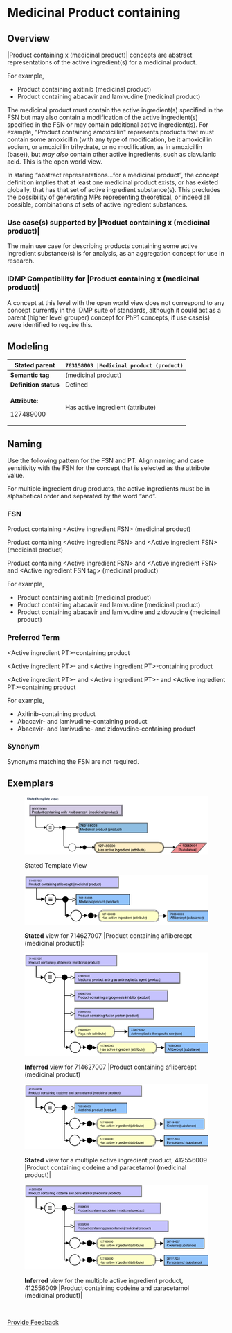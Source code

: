 # Medicinal Product containing

## Overview

|Product containing x (medicinal product)| concepts are abstract representations of the active ingredient(s) for a medicinal product.

For example,

* Product containing axitinib (medicinal product)
* Product containing abacavir and lamivudine (medicinal product)

The medicinal product must contain the active ingredient(s) specified in the FSN but may also contain a modification of the active ingredient(s) specified in the FSN or may contain additional active ingredient(s). For example, "Product containing amoxicillin" represents products that must contain some amoxicillin (with any type of modification, be it amoxicillin sodium, or amoxicillin trihydrate, or no modification, as in amoxicillin (base)), but _may also_ contain other active ingredients, such as clavulanic acid. This is the open world view.

In stating “abstract representations...for a medicinal product”, the concept definition implies that at least one medicinal product exists, or has existed globally, that has that set of active ingredient substance(s). This precludes the possibility of generating MPs representing theoretical, or indeed all possible, combinations of sets of active ingredient substances.

### Use case(s) supported by |Product containing x (medicinal product)|

The main use case for describing products containing some active ingredient substance(s) is for analysis, as an aggregation concept for use in research.

### IDMP Compatibility for |Product containing x (medicinal product)|

A concept at this level with the open world view does not correspond to any concept currently in the IDMP suite of standards, although it could act as a parent (higher level grouper) concept for PhP1 concepts, if use case(s) were identified to require this.

## Modeling

| **Stated parent**                                                                      | `763158003 \|Medicinal product (product)`                                                                                                                                                                                                                                                                                                                                                                                                                                       |
| -------------------------------------------------------------------------------------- | ------------------------------------------------------------------------------------------------------------------------------------------------------------------------------------------------------------------------------------------------------------------------------------------------------------------------------------------------------------------------------------------------------------------------------------------------------------------------------- |
| **Semantic tag**                                                                       | (medicinal product)                                                                                                                                                                                                                                                                                                                                                                                                                                                             |
| **Definition status**                                                                  | Defined                                                                                                                                                                                                                                                                                                                                                                                                                                                                         |
| <p><strong>Attribute:</strong></p><p>127489000 |Has active ingredient (attribute)|</p> | <p><strong>Range:</strong> <br><code>&#x3C;105590001 |Substance (substance)</code> excluding concepts representing structural groupers, dispositions, or combined substances</p><p></p><p><strong>Cardinality: 1..*</strong> </p><p>There is no technical limit on the number of |Has active ingredient (attribute)|'s that may be added to a concept.  A practical limit may be imposed at a later date.<br></p><p><strong>This attribute is within a role group.</strong></p> |

## Naming

Use the following pattern for the FSN and PT. Align naming and case sensitivity with the FSN for the concept that is selected as the attribute value.

For multiple ingredient drug products, the active ingredients must be in alphabetical order and separated by the word “and”.

### FSN

Product containing \<Active ingredient FSN> (medicinal product)

Product containing \<Active ingredient FSN> and \<Active ingredient FSN> (medicinal product)

Product containing \<Active ingredient FSN> and \<Active ingredient FSN> and \<Active ingredient FSN tag> (medicinal product)

For example,

* Product containing axitinib (medicinal product)
* Product containing abacavir and lamivudine (medicinal product)
* Product containing abacavir and lamivudine and zidovudine (medicinal product)

### Preferred Term

\<Active ingredient PT>-containing product

\<Active ingredient PT>- and \<Active ingredient PT>-containing product

\<Active ingredient PT>- and \<Active ingredient PT>- and \<Active ingredient PT>-containing product

For example,

* Axitinib-containing product
* Abacavir- and lamivudine-containing product
* Abacavir- and lamivudine- and zidovudine-containing product

### Synonym

Synonyms matching the FSN are not required.

## Exemplars

<figure><img src="../../../../../../.gitbook/assets/image (86).png" alt=""><figcaption><p>Stated Template View</p></figcaption></figure>

<figure><img src="../../../../../../.gitbook/assets/image (11) (1) (1).png" alt=""><figcaption><p><strong>Stated</strong> view for 714627007 |Product containing aflibercept (medicinal product)|:</p></figcaption></figure>

<figure><img src="../../../../../../.gitbook/assets/image (12) (1) (1).png" alt=""><figcaption><p><strong>Inferred</strong> view for 714627007 |Product containing aflibercept (medicinal product)</p></figcaption></figure>

<figure><img src="../../../../../../.gitbook/assets/image (13) (1) (1).png" alt=""><figcaption><p><strong>Stated</strong> view for a multiple active ingredient product, 412556009 |Product containing codeine and paracetamol (medicinal product)|</p></figcaption></figure>

<figure><img src="../../../../../../.gitbook/assets/image (14) (1) (1).png" alt=""><figcaption><p><strong>Inferred</strong> view for the multiple active ingredient product, 412556009 |Product containing codeine and paracetamol (medicinal product)|</p></figcaption></figure>

<figure><img src="../../../../../../authoring/pharmaceutical-and-biologic-product/images/174690630.png" alt=""><figcaption></figcaption></figure>

<a href="https://docs.google.com/forms/d/e/1FAIpQLScTmbZIf0UEQwYDkY27EEWBkaiYkHSbR0_9DmFrMLXoQLyL7Q/viewform?usp=pp_url&#x26;entry.1767247133=SCT+Editorial+Guide&#x26;entry.670899847=Medicinal%20Product%20containing" class="button primary">Provide Feedback</a>
